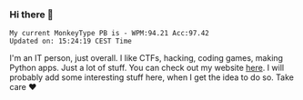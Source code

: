 ### Hi there 👋
<!-- PB START -->
```
My current MonkeyType PB is - WPM:94.21 Acc:97.42
Updated on: 15:24:19 CEST Time
```
<!-- PB END -->
I'm an IT person, just overall. I like CTFs, hacking, coding games, making Python apps. Just a lot of stuff.
You can check out my website [here](https://skill3472.github.io/).
I will probably add some interesting stuff here, when I get the idea to do so. Take care ❤️
